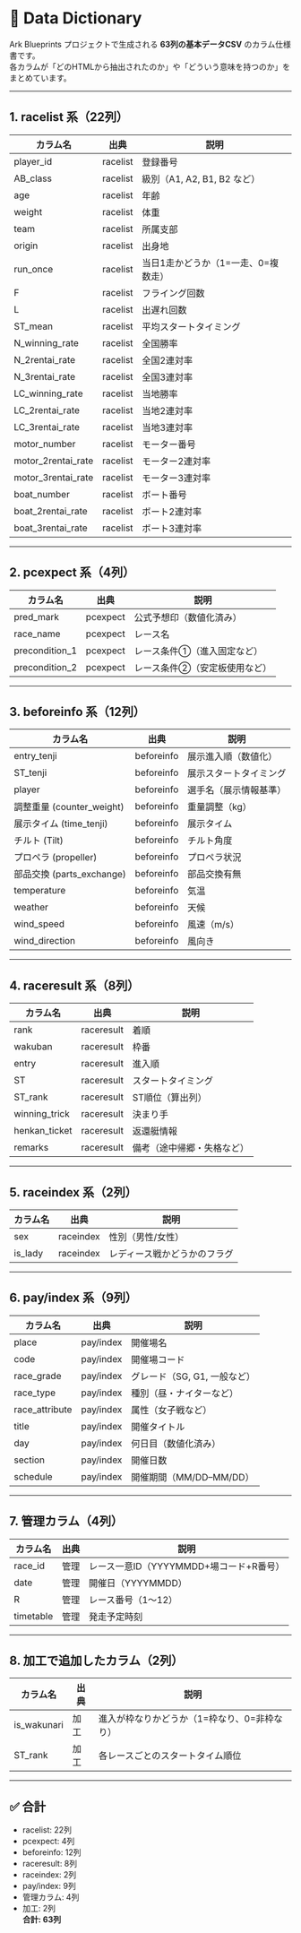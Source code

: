 # 📑 Data Dictionary

Ark Blueprints プロジェクトで生成される **63列の基本データCSV** のカラム仕様書です。  
各カラムが「どのHTMLから抽出されたのか」や「どういう意味を持つのか」をまとめています。  

---

## 1. racelist 系（22列）

| カラム名 | 出典 | 説明 |
|----------|------|------|
| player_id | racelist | 登録番号 |
| AB_class  | racelist | 級別（A1, A2, B1, B2 など） |
| age       | racelist | 年齢 |
| weight    | racelist | 体重 |
| team      | racelist | 所属支部 |
| origin    | racelist | 出身地 |
| run_once  | racelist | 当日1走かどうか（1=一走、0=複数走） |
| F         | racelist | フライング回数 |
| L         | racelist | 出遅れ回数 |
| ST_mean   | racelist | 平均スタートタイミング |
| N_winning_rate     | racelist | 全国勝率 |
| N_2rentai_rate     | racelist | 全国2連対率 |
| N_3rentai_rate     | racelist | 全国3連対率 |
| LC_winning_rate    | racelist | 当地勝率 |
| LC_2rentai_rate    | racelist | 当地2連対率 |
| LC_3rentai_rate    | racelist | 当地3連対率 |
| motor_number       | racelist | モーター番号 |
| motor_2rentai_rate | racelist | モーター2連対率 |
| motor_3rentai_rate | racelist | モーター3連対率 |
| boat_number        | racelist | ボート番号 |
| boat_2rentai_rate  | racelist | ボート2連対率 |
| boat_3rentai_rate  | racelist | ボート3連対率 |

---

## 2. pcexpect 系（4列）

| カラム名 | 出典 | 説明 |
|----------|------|------|
| pred_mark | pcexpect | 公式予想印（数値化済み） |
| race_name | pcexpect | レース名 |
| precondition_1 | pcexpect | レース条件①（進入固定など） |
| precondition_2 | pcexpect | レース条件②（安定板使用など） |

---

## 3. beforeinfo 系（12列）

| カラム名 | 出典 | 説明 |
|----------|------|------|
| entry_tenji | beforeinfo | 展示進入順（数値化） |
| ST_tenji    | beforeinfo | 展示スタートタイミング |
| player      | beforeinfo | 選手名（展示情報基準） |
| 調整重量 (counter_weight) | beforeinfo | 重量調整（kg） |
| 展示タイム (time_tenji)  | beforeinfo | 展示タイム |
| チルト (Tilt)            | beforeinfo | チルト角度 |
| プロペラ (propeller)     | beforeinfo | プロペラ状況 |
| 部品交換 (parts_exchange)| beforeinfo | 部品交換有無 |
| temperature | beforeinfo | 気温 |
| weather     | beforeinfo | 天候 |
| wind_speed  | beforeinfo | 風速（m/s） |
| wind_direction | beforeinfo | 風向き |

---

## 4. raceresult 系（8列）

| カラム名 | 出典 | 説明 |
|----------|------|------|
| rank     | raceresult | 着順 |
| wakuban  | raceresult | 枠番 |
| entry    | raceresult | 進入順 |
| ST       | raceresult | スタートタイミング |
| ST_rank  | raceresult | ST順位（算出列） |
| winning_trick | raceresult | 決まり手 |
| henkan_ticket | raceresult | 返還艇情報 |
| remarks  | raceresult | 備考（途中帰郷・失格など） |

---

## 5. raceindex 系（2列）

| カラム名 | 出典 | 説明 |
|----------|------|------|
| sex   | raceindex | 性別（男性/女性） |
| is_lady | raceindex | レディース戦かどうかのフラグ |

---

## 6. pay/index 系（9列）

| カラム名 | 出典 | 説明 |
|----------|------|------|
| place       | pay/index | 開催場名 |
| code        | pay/index | 開催場コード |
| race_grade  | pay/index | グレード（SG, G1, 一般など） |
| race_type   | pay/index | 種別（昼・ナイターなど） |
| race_attribute | pay/index | 属性（女子戦など） |
| title       | pay/index | 開催タイトル |
| day         | pay/index | 何日目（数値化済み） |
| section     | pay/index | 開催日数 |
| schedule    | pay/index | 開催期間（MM/DD–MM/DD） |

---

## 7. 管理カラム（4列）

| カラム名 | 出典 | 説明 |
|----------|------|------|
| race_id   | 管理 | レース一意ID（YYYYMMDD+場コード+R番号） |
| date      | 管理 | 開催日（YYYYMMDD） |
| R         | 管理 | レース番号（1〜12） |
| timetable | 管理 | 発走予定時刻 |

---

## 8. 加工で追加したカラム（2列）

| カラム名 | 出典 | 説明 |
|----------|------|------|
| is_wakunari | 加工 | 進入が枠なりかどうか（1=枠なり、0=非枠なり） |
| ST_rank     | 加工 | 各レースごとのスタートタイム順位 |

---

## ✅ 合計
- racelist: 22列  
- pcexpect: 4列  
- beforeinfo: 12列  
- raceresult: 8列  
- raceindex: 2列  
- pay/index: 9列  
- 管理カラム: 4列  
- 加工: 2列  
**合計: 63列**
